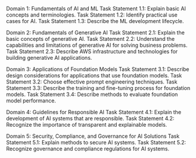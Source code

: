 Domain 1: Fundamentals of AI and ML
Task Statement 1.1: Explain basic AI concepts and terminologies.
Task Statement 1.2: Identify practical use cases for AI.
Task Statement 1.3: Describe the ML development lifecycle.

Domain 2: Fundamentals of Generative AI
Task Statement 2.1: Explain the basic concepts of generative AI.
Task Statement 2.2: Understand the capabilities and limitations of generative AI for solving business problems.
Task Statement 2.3: Describe AWS infrastructure and technologies for building generative AI applications.

Domain 3: Applications of Foundation Models
Task Statement 3.1: Describe design considerations for applications that use foundation models.
Task Statement 3.2: Choose effective prompt engineering techniques.
Task Statement 3.3: Describe the training and fine-tuning process for foundation models.
Task Statement 3.4: Describe methods to evaluate foundation model performance.

Domain 4: Guidelines for Responsible AI
Task Statement 4.1: Explain the development of AI systems that are responsible.
Task Statement 4.2: Recognize the importance of transparent and explainable models.

Domain 5: Security, Compliance, and Governance for AI Solutions
Task Statement 5.1: Explain methods to secure AI systems.
Task Statement 5.2: Recognize governance and compliance regulations for AI systems.